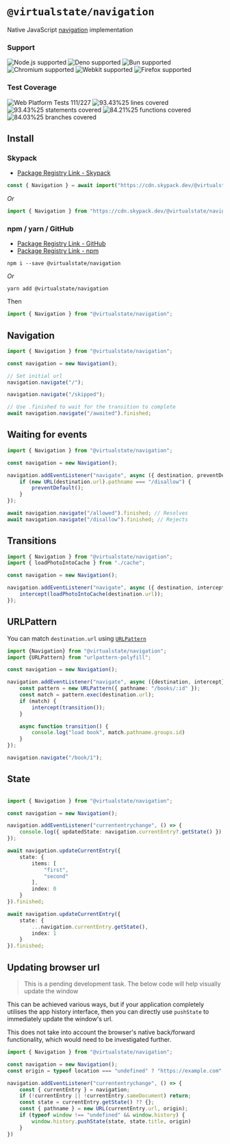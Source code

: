 # `@virtualstate/navigation`

Native JavaScript [navigation](https://github.com/WICG/navigation-api) implementation 

[//]: # (badges)

### Support

 ![Node.js supported](https://img.shields.io/badge/node-%3E%3D16.0.0-blue) ![Deno supported](https://img.shields.io/badge/deno-%3E%3D1.17.0-blue) ![Bun supported](https://img.shields.io/badge/bun-%3E%3D0.1.11-blue) ![Chromium supported](https://img.shields.io/badge/chromium-%3E%3D98.0.4695.0-blue) ![Webkit supported](https://img.shields.io/badge/webkit-%3E%3D15.4-blue) ![Firefox supported](https://img.shields.io/badge/firefox-%3E%3D94.0.1-blue)

 ### Test Coverage

 ![Web Platform Tests 111/227](https://img.shields.io/badge/Web%20Platform%20Tests-111%2F227-brightgreen) ![93.43%25 lines covered](https://img.shields.io/badge/lines-93.43%25-brightgreen) ![93.43%25 statements covered](https://img.shields.io/badge/statements-93.43%25-brightgreen) ![84.21%25 functions covered](https://img.shields.io/badge/functions-84.21%25-brightgreen) ![84.03%25 branches covered](https://img.shields.io/badge/branches-84.03%25-brightgreen)

[//]: # (badges)

## Install 

### Skypack

- [Package Registry Link - Skypack](https://www.skypack.dev/view/@virtualstate/navigation)

```typescript
const { Navigation } = await import("https://cdn.skypack.dev/@virtualstate/navigation");
```

_Or_

```typescript
import { Navigation } from "https://cdn.skypack.dev/@virtualstate/navigation";
```


### npm / yarn / GitHub


- [Package Registry Link - GitHub](https://github.com/virtualstate/navigation/packages)
- [Package Registry Link - npm](https://www.npmjs.com/package/@virtualstate/navigation)

```
npm i --save @virtualstate/navigation
```

_Or_

```
yarn add @virtualstate/navigation
```

Then

```typescript
import { Navigation } from "@virtualstate/navigation";
```

## Navigation

```typescript
import { Navigation } from "@virtualstate/navigation";

const navigation = new Navigation();

// Set initial url
navigation.navigate("/");

navigation.navigate("/skipped");

// Use .finished to wait for the transition to complete
await navigation.navigate("/awaited").finished;

```

## Waiting for events

```typescript
import { Navigation } from "@virtualstate/navigation";

const navigation = new Navigation();

navigation.addEventListener("navigate", async ({ destination, preventDefault }) => {
    if (new URL(destination.url).pathname === "/disallow") {
        preventDefault();
    }
});

await navigation.navigate("/allowed").finished; // Resolves
await navigation.navigate("/disallow").finished; // Rejects

```

## Transitions

```typescript
import { Navigation } from "@virtualstate/navigation";
import { loadPhotoIntoCache } from "./cache";

const navigation = new Navigation();

navigation.addEventListener("navigate", async ({ destination, intercept }) => {
    intercept(loadPhotoIntoCache(destination.url));
});
```

## URLPattern

You can match `destination.url` using [`URLPattern`](https://developer.mozilla.org/en-US/docs/Web/API/URL_Pattern_API)

```typescript
import {Navigation} from "@virtualstate/navigation";
import {URLPattern} from "urlpattern-polyfill";

const navigation = new Navigation();

navigation.addEventListener("navigate", async ({destination, intercept}) => {
    const pattern = new URLPattern({ pathname: "/books/:id" });
    const match = pattern.exec(destination.url);
    if (match) {
        intercept(transition());
    }

    async function transition() {
        console.log("load book", match.pathname.groups.id)
    }
});

navigation.navigate("/book/1");
```

## State

```typescript

import { Navigation } from "@virtualstate/navigation";

const navigation = new Navigation();

navigation.addEventListener("currententrychange", () => {
    console.log({ updatedState: navigation.currentEntry?.getState() });
});

await navigation.updateCurrentEntry({
    state: {
        items: [
            "first",
            "second"
        ],
        index: 0
    }
}).finished;

await navigation.updateCurrentEntry({
    state: {
        ...navigation.currentEntry.getState(),
        index: 1
    }
}).finished;
```


## Updating browser url

> This is a pending development task.
> The below code will help visually update the window

This can be achieved various ways, but if your application completely utilises
the app history interface, then you can directly use `pushState` to immediately
update the window's url.

This does not take into account the browser's native back/forward functionality,
which would need to be investigated further.

```typescript
import { Navigation } from "@virtualstate/navigation";

const navigation = new Navigation();
const origin = typeof location === "undefined" ? "https://example.com" : location.origin;

navigation.addEventListener("currententrychange", () => {
    const { currentEntry } = navigation;
    if (!currentEntry || !currentEntry.sameDocument) return;
    const state = currentEntry.getState() ?? {};
    const { pathname } = new URL(currentEntry.url, origin);
    if (typeof window !== "undefined" && window.history) {
        window.history.pushState(state, state.title, origin)
    }
})
```